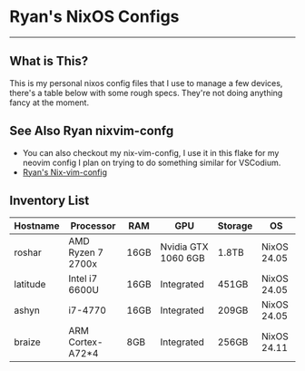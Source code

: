 # Ryan's NixOS Configs
---
## What is This?
This is my personal nixos config files that I use to manage a few devices, there's a 
table below with some rough specs. They're not doing anything fancy at the moment.

## See Also Ryan nixvim-confg
- You can also checkout my nix-vim-config, I use it in this flake for my neovim config
  I plan on trying to do something similar for VSCodium.
- [Ryan's Nix-vim-config](https://github.com/Ryan-Jeziorski/nix-vim-config)


## Inventory List
| Hostname | Processor         | RAM  | GPU                 | Storage | OS          |
| -------- | ----------------- | ---- | ------------------- | ------- | ----------- |
| roshar   | AMD Ryzen 7 2700x | 16GB | Nvidia GTX 1060 6GB | 1.8TB   | NixOS 24.05 |
| latitude | Intel i7 6600U    | 16GB | Integrated          | 451GB   | NixOS 24.05 |
| ashyn    | i7-4770           | 16GB | Integrated          | 209GB   | NixOS 24.05 |
| braize   | ARM Cortex-A72*4  |  8GB | Integrated          | 256GB   | NixOS 24.11 |
